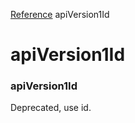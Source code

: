 [Reference](https://www.framer.com/developers/reference)
apiVersion1Id
# apiVersion1Id
### apiVersion1Id
Deprecated, use id.
